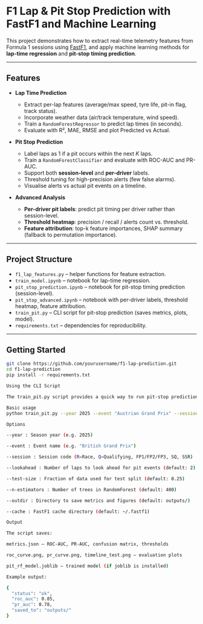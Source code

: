 # F1 Lap & Pit Stop Prediction with FastF1 and Machine Learning

This project demonstrates how to extract real-time telemetry features from Formula 1 sessions using [FastF1](https://theoehrly.github.io/Fast-F1/), 
and apply machine learning methods for **lap-time regression** and **pit-stop timing prediction**.

---

## Features
- **Lap Time Prediction**
  - Extract per-lap features (average/max speed, tyre life, pit-in flag, track status).
  - Incorporate weather data (air/track temperature, wind speed).
  - Train a `RandomForestRegressor` to predict lap times (in seconds).
  - Evaluate with R², MAE, RMSE and plot Predicted vs Actual.

- **Pit Stop Prediction**
  - Label laps as 1 if a pit occurs within the next *K* laps.
  - Train a `RandomForestClassifier` and evaluate with ROC-AUC and PR-AUC.
  - Support both **session-level** and **per-driver** labels.
  - Threshold tuning for high-precision alerts (few false alarms).
  - Visualise alerts vs actual pit events on a timeline.

- **Advanced Analysis**
  - **Per-driver pit labels**: predict pit timing per driver rather than session-level.
  - **Threshold heatmap**: precision / recall / alerts count vs. threshold.
  - **Feature attribution**: top-k feature importances, SHAP summary (fallback to permutation importance).

---

## Project Structure
- `f1_lap_features.py` – helper functions for feature extraction.
- `train_model.ipynb` – notebook for lap-time regression.
- `pit_stop_prediction.ipynb` – notebook for pit-stop timing prediction (session-level).
- `pit_stop_advanced.ipynb` – notebook with per-driver labels, threshold heatmap, feature attribution.
- `train_pit.py` – CLI script for pit-stop prediction (saves metrics, plots, model).
- `requirements.txt` – dependencies for reproducibility.

---

## Getting Started
```bash
git clone https://github.com/yourusername/f1-lap-prediction.git
cd f1-lap-prediction
pip install -r requirements.txt

Using the CLI Script

The train_pit.py script provides a quick way to run pit-stop prediction from the command line.

Basic usage
python train_pit.py --year 2025 --event "Austrian Grand Prix" --session R --lookahead 2 --outdir outputs/

Options

--year : Season year (e.g. 2025)

--event : Event name (e.g. "British Grand Prix")

--session : Session code (R=Race, Q=Qualifying, FP1/FP2/FP3, SQ, SSR)

--lookahead : Number of laps to look ahead for pit events (default: 2)

--test-size : Fraction of data used for test split (default: 0.25)

--n-estimators : Number of trees in RandomForest (default: 400)

--outdir : Directory to save metrics and figures (default: outputs/)

--cache : FastF1 cache directory (default: ~/.fastf1)

Output

The script saves:

metrics.json — ROC-AUC, PR-AUC, confusion matrix, thresholds

roc_curve.png, pr_curve.png, timeline_test.png — evaluation plots

pit_rf_model.joblib — trained model (if joblib is installed)

Example output:

{
  "status": "ok",
  "roc_auc": 0.85,
  "pr_auc": 0.78,
  "saved_to": "outputs/"
}
